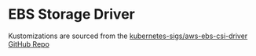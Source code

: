 # EBS Storage Driver

Kustomizations are sourced from the [kubernetes-sigs/aws-ebs-csi-driver GitHub Repo](https://github.com/kubernetes-sigs/aws-ebs-csi-driver)